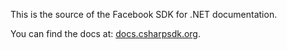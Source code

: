 This is the source of the Facebook SDK for .NET documentation.

You can find the docs at: [docs.csharpsdk.org](http://docs.csharpsdk.org).